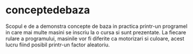 # conceptedebaza

Scopul e de a demonstra concepte de baza in practica printr-un programel in care mai multe masini se inscriu la o cursa si sunt prezentate.
La fiecare rulare a programului, masinile vor fi diferite ca motorizari si culoare, acest lucru fiind posibil printr-un factor aleatoriu.
